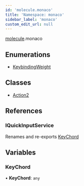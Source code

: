 ```yaml
---
id: 'molecule.monaco'
title: 'Namespace: monaco'
sidebar_label: 'monaco'
custom_edit_url: null
---
```


[molecule](molecule).monaco

## Enumerations

-   [KeybindingWeight](../enums/molecule.monaco.KeybindingWeight)

## Classes

-   [Action2](../classes/molecule.monaco.Action2)

## References

### IQuickInputService

Renames and re-exports [KeyChord](molecule.monaco#keychord)

## Variables

### KeyChord

• **KeyChord**: `any`
